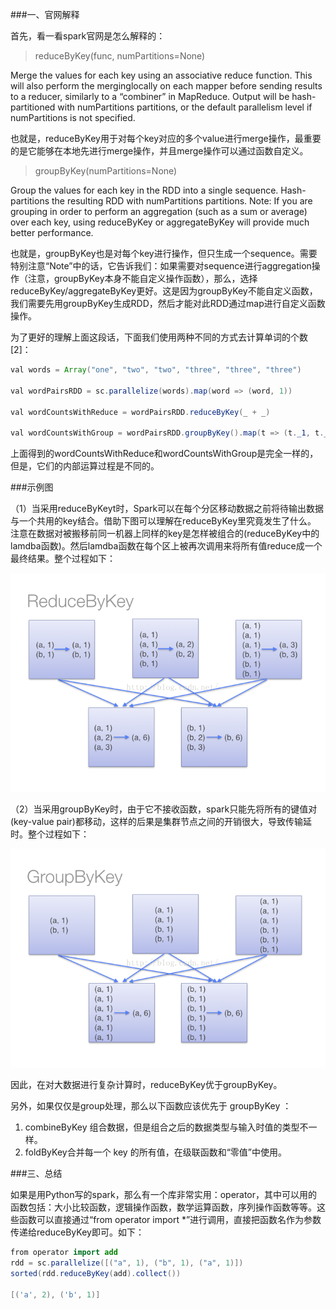 ###一、官网解释

首先，看一看spark官网是怎么解释的：

>reduceByKey(func, numPartitions=None)

Merge the values for each key using an associative reduce function. This will also perform the merginglocally on each mapper before sending results to a reducer, similarly to a “combiner” in MapReduce. Output will be hash-partitioned with numPartitions partitions, or the default parallelism level if numPartitions is not specified.

也就是，reduceByKey用于对每个key对应的多个value进行merge操作，最重要的是它能够在本地先进行merge操作，并且merge操作可以通过函数自定义。

>groupByKey(numPartitions=None)

Group the values for each key in the RDD into a single sequence. Hash-partitions the resulting RDD with numPartitions partitions. Note: If you are grouping in order to perform an aggregation (such as a sum or average) over each key, using reduceByKey or aggregateByKey will provide much better performance.

也就是，groupByKey也是对每个key进行操作，但只生成一个sequence。需要特别注意“Note”中的话，它告诉我们：如果需要对sequence进行aggregation操作（注意，groupByKey本身不能自定义操作函数），那么，选择reduceByKey/aggregateByKey更好。这是因为groupByKey不能自定义函数，我们需要先用groupByKey生成RDD，然后才能对此RDD通过map进行自定义函数操作。


为了更好的理解上面这段话，下面我们使用两种不同的方式去计算单词的个数[2]：

```JAVA
val words = Array("one", "two", "two", "three", "three", "three")  
  
val wordPairsRDD = sc.parallelize(words).map(word => (word, 1))  
  
val wordCountsWithReduce = wordPairsRDD.reduceByKey(_ + _)  
  
val wordCountsWithGroup = wordPairsRDD.groupByKey().map(t => (t._1, t._2.sum)) 
```
上面得到的wordCountsWithReduce和wordCountsWithGroup是完全一样的，但是，它们的内部运算过程是不同的。

###示例图

（1）当采用reduceByKeyt时，Spark可以在每个分区移动数据之前将待输出数据与一个共用的key结合。借助下图可以理解在reduceByKey里究竟发生了什么。 注意在数据对被搬移前同一机器上同样的key是怎样被组合的(reduceByKey中的lamdba函数)。然后lamdba函数在每个区上被再次调用来将所有值reduce成一个最终结果。整个过程如下：

![](4/1.png)


（2）当采用groupByKey时，由于它不接收函数，spark只能先将所有的键值对(key-value pair)都移动，这样的后果是集群节点之间的开销很大，导致传输延时。整个过程如下：

![](4/2.png)

因此，在对大数据进行复杂计算时，reduceByKey优于groupByKey。

另外，如果仅仅是group处理，那么以下函数应该优先于 groupByKey ：
1. combineByKey 组合数据，但是组合之后的数据类型与输入时值的类型不一样。
2. foldByKey合并每一个 key 的所有值，在级联函数和“零值”中使用。


###三、总结

如果是用Python写的spark，那么有一个库非常实用：operator，其中可以用的函数包括：大小比较函数，逻辑操作函数，数学运算函数，序列操作函数等等。这些函数可以直接通过“from operator import *”进行调用，直接把函数名作为参数传递给reduceByKey即可。如下：

```java
from operator import add  
rdd = sc.parallelize([("a", 1), ("b", 1), ("a", 1)])  
sorted(rdd.reduceByKey(add).collect())  
  
[('a', 2), ('b', 1)]
```